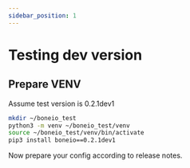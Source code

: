 ```yaml
---
sidebar_position: 1
---
```


# Testing dev version

## Prepare VENV

Assume test version is 0.2.1dev1

```bash
mkdir ~/boneio_test
python3 -m venv ~/boneio_test/venv
source ~/boneio_test/venv/bin/activate
pip3 install boneio==0.2.1dev1
```

Now prepare your config according to release notes.
